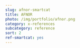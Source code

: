 ```yaml
---
slug: afnor-smartcat
title: AFNOR
photo: /img/portfolio/afnor.png
category: x-references
subcategory: reference
sort: 2
ref-smartcat: yes
---
```

